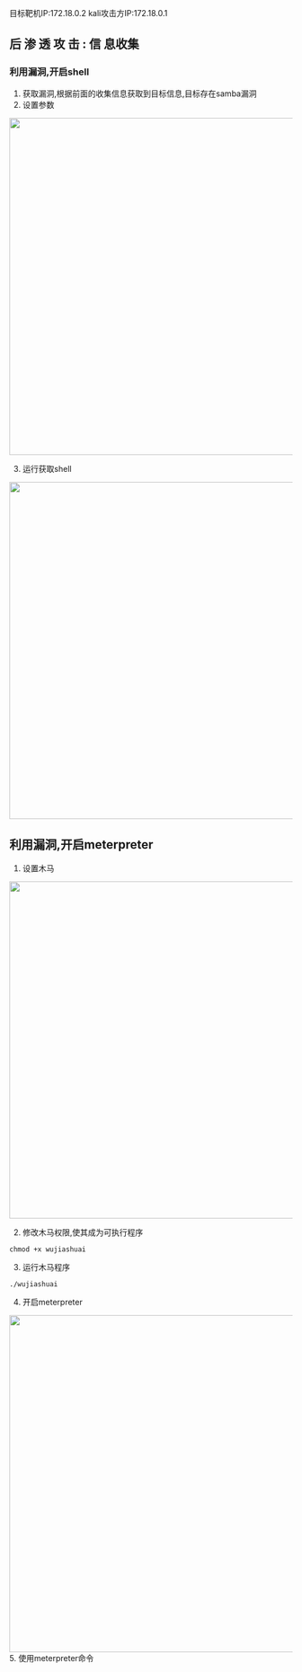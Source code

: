 目标靶机IP:172.18.0.2 
kali攻击方IP:172.18.0.1
## 后 渗 透 攻 击 : 信 息收集

### 利用漏洞,开启shell

1. 获取漏洞,根据前面的收集信息获取到目标信息,目标存在samba漏洞
2. 设置参数
<img src="http://wujiashuaitupiancunchu.oss-cn-shanghai.aliyuncs.com/jupyter_notebook_img/wm7s01e10fi.png" width="600px" />

3. 运行获取shell
<img src="http://wujiashuaitupiancunchu.oss-cn-shanghai.aliyuncs.com/jupyter_notebook_img/f5f8txqaxv.png" width="600px" />

## 利用漏洞,开启meterpreter
1. 设置木马
<img src="http://wujiashuaitupiancunchu.oss-cn-shanghai.aliyuncs.com/jupyter_notebook_img/297xxu3448x.png" width="600px" />

2. 修改木马权限,使其成为可执行程序
```shell
chmod +x wujiashuai
```
3. 运行木马程序
```shell
./wujiashuai
```
4. 开启meterpreter
<img src="http://wujiashuaitupiancunchu.oss-cn-shanghai.aliyuncs.com/jupyter_notebook_img/r0nh84a0n3.png" width="600px" />
5. 使用meterpreter命令



```{.python .input}

```
